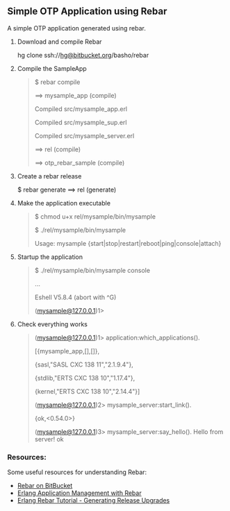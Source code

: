 ## Simple OTP Application using Rebar

A simple OTP application generated using rebar.

1. Download and compile Rebar

    hg clone ssh://hg@bitbucket.org/basho/rebar

2. Compile the SampleApp

    >$ rebar compile
    >
    >==> mysample_app (compile)
    >
    >Compiled src/mysample_app.erl
    >
    >Compiled src/mysample_sup.erl
    >
    >Compiled src/mysample_server.erl
    >
    >==> rel (compile)
    >
    >==> otp_rebar_sample (compile)

3. Create a rebar release

    $ rebar generate
    ==> rel (generate)

4. Make the application executable

    >$ chmod u+x rel/mysample/bin/mysample
    >
    >$ ./rel/mysample/bin/mysample
    >
    >Usage: mysample {start|stop|restart|reboot|ping|console|attach}

5. Startup the application

    >$ ./rel/mysample/bin/mysample console
    >
    >...
    >
    >Eshell V5.8.4  (abort with ^G)
    >
    > (mysample@127.0.0.1)1>

6. Check everything works

    >(mysample@127.0.0.1)1> application:which_applications().
    >
    >[{mysample_app,[],[]},
    >
    >{sasl,"SASL  CXC 138 11","2.1.9.4"},
    >
    >{stdlib,"ERTS  CXC 138 10","1.17.4"},
    >
    >{kernel,"ERTS  CXC 138 10","2.14.4"}]
    >
    >(mysample@127.0.0.1)2> mysample_server:start_link().
    >
    >{ok,<0.54.0>}
    >
    >(mysample@127.0.0.1)3> mysample_server:say_hello().
    >Hello from server!
    >ok

### Resources:
Some useful resources for understanding Rebar:

* [Rebar on BitBucket](https://bitbucket.org/basho/rebar/wiki/Home)
* [Erlang Application Management with Rebar](http://alancastro.org/2010/05/01/erlang-application-management-with-rebar.html)
* [Erlang Rebar Tutorial - Generating Release Upgrades](http://www.metabrew.com/article/erlang-rebar-tutorial-generating-releases-upgrades)

